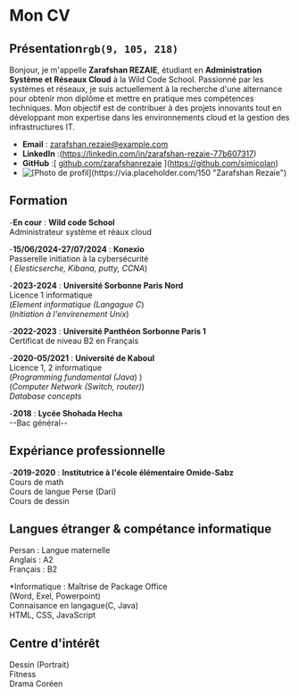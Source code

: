 # Mon CV

## Présentation`rgb(9, 105, 218)`
Bonjour, je m'appelle **Zarafshan REZAIE**, étudiant en **Administration Système et Réseaux Cloud** à la Wild Code School. Passionné par les systèmes et réseaux, je suis actuellement à la recherche d'une alternance pour obtenir mon diplôme et mettre en pratique mes compétences techniques. Mon objectif est de contribuer à des projets innovants tout en développant mon expertise dans les environnements cloud et la gestion des infrastructures IT.

- **Email** : zarafshan.rezaie@example.com  
- **LinkedIn** :(https://linkedin.com/in/zarafshan-rezaie-77b607317)
- **GitHub** :[ [github.com/zarafshanrezaie](https://github.com/zarafshanrezaie)  ](https://github.com/simicolan)
- ![[Photo de profil](https://via.placeholder.com/150 "Zarafshan Rezaie"](https://avatars.githubusercontent.com/u/75810206?s=400&u=02912f1d1a36a0028f371c5f9989c49e09efd731&v=4))  


## Formation

  	
-**En cour** : **Wild code School**</br>
Administrateur système et réaux cloud
	
-**15/06/2024-27/07/2024** : **Konexio** </br>
Passerelle initiation à la cybersécurité </br>
( <i>Elesticserche, Kibana, putty, CCNA</i>)
	
	
-**2023-2024** : **Université Sorbonne Paris Nord**</br>
Licence 1 informatique </br>
(<i>Element informatique (Langague C</i>)</br>
(<i>Initiation à l'envirenement Unix</i>)</br>

 	
-**2022-2023** : **Université Panthéon Sorbonne Paris 1**</br>
Certificat de niveau B2 en Français

 	
-**2020-05/2021** : **Université de Kaboul**</br>
Licence 1, 2 informatique</br>
(<i>Programming fundamental (Java</i>) )</br>
(<i>Computer Network (Switch, router)</i>)</br>
 <i>Database concepts</i>

	
-**2018** : **Lycée Shohada Hecha**</br>
--Bac général--

## Expériance professionnelle
 
 -**2019-2020** : **Institutrice à l'école élémentaire Omide-Sabz**</br>
Cours de math</br>
Cours de langue Perse (Dari)</br>
Cours de dessin</br>

## Langues étranger & compétance informatique</br>
Persan : Langue maternelle</br>
Anglais : A2</br>
Français : B2</br>

*Informatique : Maîtrise de Package Office </br>
(Word, Exel, Powerpoint) </br> 
Connaisance en langague(C, Java)</br>
HTML, CSS, JavaScript
	 		

## Centre d'intérêt 
Dessin (Portrait)</br>
Fitness</br>
Drama Coréen</br>
 

